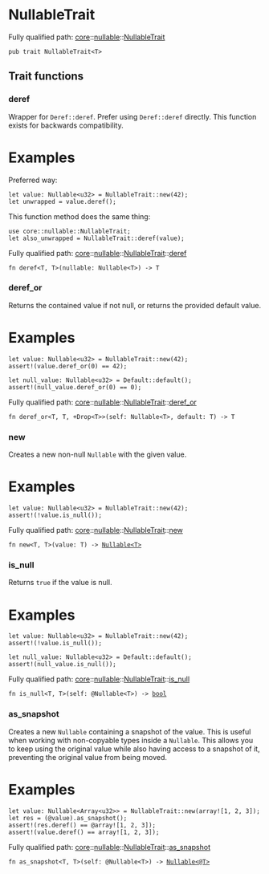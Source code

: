 # NullableTrait

Fully qualified path: [core](./core.md)::[nullable](./core-nullable.md)::[NullableTrait](./core-nullable-NullableTrait.md)

<pre><code class="language-cairo">pub trait NullableTrait&lt;T&gt;</code></pre>

## Trait functions

### deref

Wrapper for `Deref::deref`. Prefer using `Deref::deref` directly.
This function exists for backwards compatibility.
# Examples

Preferred way:
```cairo
let value: Nullable<u32> = NullableTrait::new(42);
let unwrapped = value.deref();
```

This function method does the same thing:
```cairo
use core::nullable::NullableTrait;
let also_unwrapped = NullableTrait::deref(value);
```

Fully qualified path: [core](./core.md)::[nullable](./core-nullable.md)::[NullableTrait](./core-nullable-NullableTrait.md)::[deref](./core-nullable-NullableTrait.md#deref)

<pre><code class="language-cairo">fn deref&lt;T, T&gt;(nullable: Nullable&lt;T&gt;) -&gt; T</code></pre>


### deref_or

Returns the contained value if not null, or returns the provided default value.
# Examples

```cairo
let value: Nullable<u32> = NullableTrait::new(42);
assert!(value.deref_or(0) == 42);

let null_value: Nullable<u32> = Default::default();
assert!(null_value.deref_or(0) == 0);
```

Fully qualified path: [core](./core.md)::[nullable](./core-nullable.md)::[NullableTrait](./core-nullable-NullableTrait.md)::[deref_or](./core-nullable-NullableTrait.md#deref_or)

<pre><code class="language-cairo">fn deref_or&lt;T, T, +Drop&lt;T&gt;&gt;(self: Nullable&lt;T&gt;, default: T) -&gt; T</code></pre>


### new

Creates a new non-null `Nullable` with the given value.
# Examples

```cairo
let value: Nullable<u32> = NullableTrait::new(42);
assert!(!value.is_null());
```

Fully qualified path: [core](./core.md)::[nullable](./core-nullable.md)::[NullableTrait](./core-nullable-NullableTrait.md)::[new](./core-nullable-NullableTrait.md#new)

<pre><code class="language-cairo">fn new&lt;T, T&gt;(value: T) -&gt; <a href="core-nullable-Nullable.html">Nullable&lt;T&gt;</a></code></pre>


### is_null

Returns `true` if the value is null.
# Examples

```cairo
let value: Nullable<u32> = NullableTrait::new(42);
assert!(!value.is_null());

let null_value: Nullable<u32> = Default::default();
assert!(null_value.is_null());
```

Fully qualified path: [core](./core.md)::[nullable](./core-nullable.md)::[NullableTrait](./core-nullable-NullableTrait.md)::[is_null](./core-nullable-NullableTrait.md#is_null)

<pre><code class="language-cairo">fn is_null&lt;T, T&gt;(self: @Nullable&lt;T&gt;) -&gt; <a href="core-bool.html">bool</a></code></pre>


### as_snapshot

Creates a new `Nullable` containing a snapshot of the value.
This is useful when working with non-copyable types inside a `Nullable`.
This allows you to keep using the original value while also having access to a
snapshot of it, preventing the original value from being moved.
# Examples

```cairo
let value: Nullable<Array<u32>> = NullableTrait::new(array![1, 2, 3]);
let res = (@value).as_snapshot();
assert!(res.deref() == @array![1, 2, 3]);
assert!(value.deref() == array![1, 2, 3]);
```

Fully qualified path: [core](./core.md)::[nullable](./core-nullable.md)::[NullableTrait](./core-nullable-NullableTrait.md)::[as_snapshot](./core-nullable-NullableTrait.md#as_snapshot)

<pre><code class="language-cairo">fn as_snapshot&lt;T, T&gt;(self: @Nullable&lt;T&gt;) -&gt; <a href="core-nullable-Nullable.html">Nullable&lt;@T&gt;</a></code></pre>


